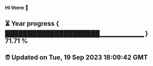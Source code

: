 ### Hi there 👋
⏳ Year progress { █████████████████████▁▁▁▁▁▁▁▁▁ } 71.71 %
---
⏰ Updated on Tue, 19 Sep 2023 18:09:42 GMT
---
